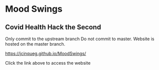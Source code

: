 # Mood Swings
## Covid Health Hack the Second
Only commit to the upstream branch
Do not commit to master.
Website is hosted on the master branch.

https://jcinqueg.github.io/MoodSwings/

Click the link above to access the website
